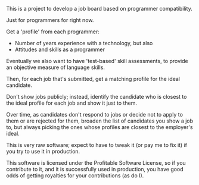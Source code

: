 This is a project to develop a job board based on programmer compatibility.

Just for programmers for right now.

Get a 'profile' from each programmer:

* Number of years experience with a technology, but also
* Attitudes and skills as a programmer

Eventually we also want to have 'test-based' skill assessments,
to provide an objective measure of language skills.

Then, for each job that's submitted, get a matching profile for the ideal candidate.

Don't show jobs publicly;
instead, identify the candidate who is closest to the ideal profile for each job and show it just to them.

Over time, as candidates don't respond to jobs or decide not to apply to them or are rejected for them,
broaden the list of candidates you show a job to,
but always picking the ones whose profiles are closest to the employer's ideal.

This is very raw software; expect to have to tweak it (or pay me to fix it) if you try to use it in production.

This software is licensed under the Profitable Software License, so if you contribute to it,
and it is successfully used in production,
you have good odds of getting royalties for your contributions (as do I).
